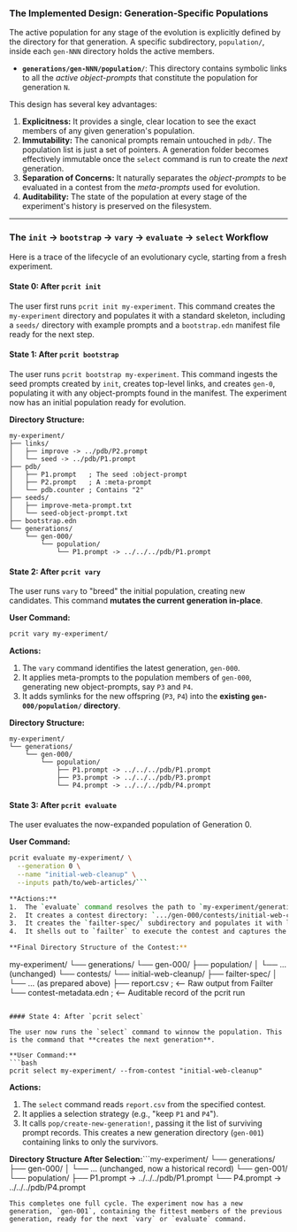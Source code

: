 ### The Implemented Design: Generation-Specific Populations

The active population for any stage of the evolution is explicitly defined by the directory for that generation. A specific subdirectory, `population/`, inside each `gen-NNN` directory holds the active members.

*   **`generations/gen-NNN/population/`**: This directory contains symbolic links to all the *active object-prompts* that constitute the population for generation `N`.

This design has several key advantages:
1.  **Explicitness:** It provides a single, clear location to see the exact members of any given generation's population.
2.  **Immutability:** The canonical prompts remain untouched in `pdb/`. The population list is just a set of pointers. A generation folder becomes effectively immutable once the `select` command is run to create the *next* generation.
3.  **Separation of Concerns:** It naturally separates the *object-prompts* to be evaluated in a contest from the *meta-prompts* used for evolution.
4.  **Auditability:** The state of the population at every stage of the experiment's history is preserved on the filesystem.

---

### The `init` → `bootstrap` → `vary` → `evaluate` → `select` Workflow

Here is a trace of the lifecycle of an evolutionary cycle, starting from a fresh experiment.

#### State 0: After `pcrit init`

The user first runs `pcrit init my-experiment`. This command creates the `my-experiment` directory and populates it with a standard skeleton, including a `seeds/` directory with example prompts and a `bootstrap.edn` manifest file ready for the next step.

#### State 1: After `pcrit bootstrap`

The user runs `pcrit bootstrap my-experiment`. This command ingests the seed prompts created by `init`, creates top-level links, and creates `gen-0`, populating it with any object-prompts found in the manifest. The experiment now has an initial population ready for evolution.

**Directory Structure:**
```
my-experiment/
├── links/
│   ├── improve -> ../pdb/P2.prompt
│   └── seed -> ../pdb/P1.prompt
├── pdb/
│   ├── P1.prompt   ; The seed :object-prompt
│   ├── P2.prompt   ; A :meta-prompt
│   └── pdb.counter ; Contains "2"
├── seeds/
│   ├── improve-meta-prompt.txt
│   └── seed-object-prompt.txt
├── bootstrap.edn
└── generations/
    └── gen-000/
        └── population/
            └── P1.prompt -> ../../../pdb/P1.prompt
```

#### State 2: After `pcrit vary`

The user runs `vary` to "breed" the initial population, creating new candidates. This command **mutates the current generation in-place**.

**User Command:**
```bash
pcrit vary my-experiment/
```
**Actions:**
1.  The `vary` command identifies the latest generation, `gen-000`.
2.  It applies meta-prompts to the population members of `gen-000`, generating new object-prompts, say `P3` and `P4`.
3.  It adds symlinks for the new offspring (`P3`, `P4`) into the **existing `gen-000/population/` directory**.

**Directory Structure:**
```
my-experiment/
└── generations/
    └── gen-000/
        └── population/
            ├── P1.prompt -> ../../../pdb/P1.prompt
            ├── P3.prompt -> ../../../pdb/P3.prompt
            └── P4.prompt -> ../../../pdb/P4.prompt
```

#### State 3: After `pcrit evaluate`

The user evaluates the now-expanded population of Generation 0.

**User Command:**
```bash
pcrit evaluate my-experiment/ \
  --generation 0 \
  --name "initial-web-cleanup" \
  --inputs path/to/web-articles/```

**Actions:**
1.  The `evaluate` command resolves the path to `my-experiment/generations/gen-000/`.
2.  It creates a contest directory: `.../gen-000/contests/initial-web-cleanup/`.
3.  It creates the `failter-spec/` subdirectory and populates it with links to the prompts currently in `gen-000/population/`.
4.  It shells out to `failter` to execute the contest and captures the `report.csv`.

**Final Directory Structure of the Contest:**
```
my-experiment/
└── generations/
    └── gen-000/
        ├── population/
        │   └── ... (unchanged)
        └── contests/
            └── initial-web-cleanup/
                ├── failter-spec/
                │   └── ... (as prepared above)
                ├── report.csv          ; <-- Raw output from Failter
                └── contest-metadata.edn   ; <-- Auditable record of the pcrit run
```

#### State 4: After `pcrit select`

The user now runs the `select` command to winnow the population. This is the command that **creates the next generation**.

**User Command:**
```bash
pcrit select my-experiment/ --from-contest "initial-web-cleanup"
```

**Actions:**
1.  The `select` command reads `report.csv` from the specified contest.
2.  It applies a selection strategy (e.g., "keep `P1` and `P4`").
3.  It calls `pop/create-new-generation!`, passing it the list of surviving prompt records. This creates a new generation directory (`gen-001`) containing links to only the survivors.

**Directory Structure After Selection:**```my-experiment/
└── generations/
    ├── gen-000/
    │   └── ... (unchanged, now a historical record)
    └── gen-001/
        └── population/
            ├── P1.prompt -> ../../../pdb/P1.prompt
            └── P4.prompt -> ../../../pdb/P4.prompt
```
This completes one full cycle. The experiment now has a new generation, `gen-001`, containing the fittest members of the previous generation, ready for the next `vary` or `evaluate` command.
